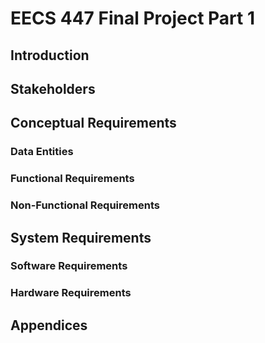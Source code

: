 # EECS 447 Final Project Part 1

## Introduction
## Stakeholders
## Conceptual Requirements
### Data Entities
### Functional Requirements
### Non-Functional Requirements
## System Requirements
### Software Requirements
### Hardware Requirements
## Appendices
